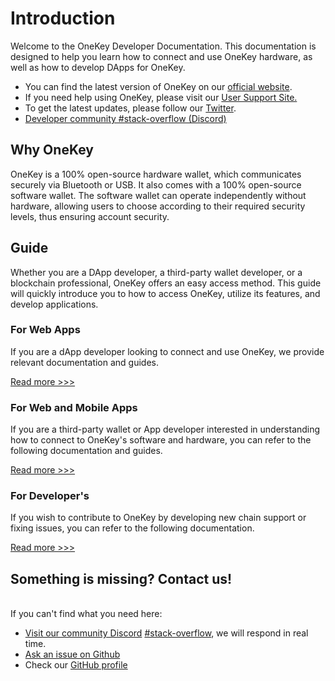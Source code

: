 # Introduction

Welcome to the OneKey Developer Documentation. This documentation is designed to help you learn how to connect and use OneKey hardware, as well as how to develop DApps for OneKey.&#x20;

* You can find the latest version of OneKey on our [official website](https://onekey.so/).&#x20;
* If you need help using OneKey, please visit our [User Support Site.](https://help.onekey.so/)&#x20;
* To get the latest updates, please follow our [Twitter](https://twitter.com/OneKeyHQ).
* [Developer community #stack-overflow (Discord) ](https://discord.com/channels/868309113942196295/912695369656316014)

## Why OneKey

OneKey is a 100% open-source hardware wallet, which communicates securely via Bluetooth or USB. It also comes with a 100% open-source software wallet. The software wallet can operate independently without hardware, allowing users to choose according to their required security levels, thus ensuring account security.

## Guide

Whether you are a DApp developer, a third-party wallet developer, or a blockchain professional, OneKey offers an easy access method. This guide will quickly introduce you to how to access OneKey, utilize its features, and develop applications.

### For Web Apps

If you are a dApp developer looking to connect and use OneKey, we provide relevant documentation and guides.

[Read more >>>](guide/dapp-developer.md)

### For Web and Mobile Apps

If you are a third-party wallet or App developer interested in understanding how to connect to OneKey's software and hardware, you can refer to the following documentation and guides.

[Read more >>>](guide/app-developer.md)

### **For Developer's**

If you wish to contribute to OneKey by developing new chain support or fixing issues, you can refer to the following documentation.

[Read more >>>](guide/developers-guide.md)



## Something is missing? Contact us!

\
If you can't find what you need here:

* [Visit our community Discord](https://discord.com/channels/868309113942196295/912695369656316014) [#stack-overflow](https://discord.com/channels/868309113942196295/912695369656316014), we will respond in real time.
* [Ask an issue on Github](https://github.com/OneKeyHQ/app-monorepo/issues)
* Check our [GitHub profile](https://github.com/OneKeyHQ/app-monorepo)
